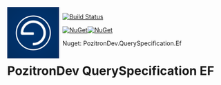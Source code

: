 <img align="left" src="pozitronlogo.png" width="120" height="120">

&nbsp; [![Build Status](https://dev.azure.com/pozitrondev/PozitronDev.QuerySpecification.EF/_apis/build/status/fiseni.PozitronDev.QuerySpecification.EF?branchName=master)](https://dev.azure.com/pozitrondev/PozitronDev.QuerySpecification.EF/_build/latest?definitionId=4&branchName=master)

&nbsp; [![NuGet](https://img.shields.io/nuget/v/PozitronDev.QuerySpecification.EF.EF.svg)](https://www.nuget.org/packages/PozitronDev.QuerySpecification.EF)[![NuGet](https://img.shields.io/nuget/dt/PozitronDev.QuerySpecification.EF.svg)](https://www.nuget.org/packages/PozitronDev.QuerySpecification.EF)

&nbsp; Nuget: PozitronDev.QuerySpecification.Ef


# PozitronDev QuerySpecification EF


